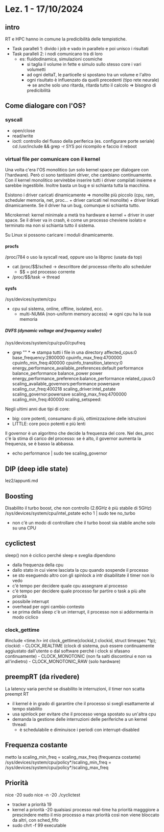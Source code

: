 # Lez. 1 - 17/10/2024

## intro
RT e HPC hanno in comune la predicibilità delle tempistiche.

- Task paralleli 1: divido i job e vado in parallelo e poi unisco i risultati
- Task paralleli 2: i nodi comunicano tra di loro
  - es: fluidodinamica, simulazioni cosmiche
    - si taglia il volume in fette e simulo sullo stesso core i vari volumetti
    - ad ogni deltaT, le particelle si spostano tra un volume e l'altro
    - ogni risultato è influenzato da quelli precedenti (tipo rete neurale) => se anche solo uno ritarda, ritarda tutto il calcolo => bisogno di predicibilità

## Come dialogare con l'OS?

### syscall
- open/close
- read/write
- ioctl: controllo del flusso della periferica (es. configurare porte seriale)
cd /usr/include && grep -r SYS
poi ricompilo e faccio il reboot

### virtual file per comunicare con il kernel
Una volta c'era l'OS monolitico (un solo kernel space per dialogare con l'hardware). Però ci sono tantissimi driver, che cambiano continuamente. Con il kernel monolitico servirebbe inserire tutti i driver compilati insieme e sarebbe ingestibile. Inoltre basta un bug e si schianta tutta la macchina.

Esistono i driver caricati dinamicamente => monolite più piccolo (cpu, ram, scheduler memoria, net, proc... + driver caricati nel monolite) + driver linkati dinamicamente.
Se il driver ha un bug, comunque si schianta tutto.

Microkernel: kernel minimale a metà tra hardware e kernel + driver in user space. Se il driver va in crash, è come un processo cheviene isolato e terminato ma non si schianta tutto il sistema.

Su Linux si possono caricare i moduli dinamicamente.

#### procfs
/proc/784
o uso la syscall read, oppure uso la libproc (usata da top)
- cat /proc/$$/sched -> descrittore del processo riferito allo scheduler
    - $$ = pid processo corrente
- /proc/$$/task -> thread

#### sysfs
/sys/devices/system/cpu
- cpu sul sistema, online, offline, isolated, ecc.
  - multi-NUMA (non-uniform memory access) => ogni cpu ha la sua memoria

##### DVFS (dynamic voltage and frequency scaler)
/sys/devices/system/cpu/cpu0/cpufreq 
- grep "" * => stampa tutti i file in una directory
    affected_cpus:0
    base_frequency:2800000
    cpuinfo_max_freq:4700000
    cpuinfo_min_freq:400000
    cpuinfo_transition_latency:0
    energy_performance_available_preferences:default performance balance_performance balance_power power 
    energy_performance_preference:balance_performance
    related_cpus:0
    scaling_available_governors:performance powersave
    scaling_cur_freq:400218
    scaling_driver:intel_pstate
    scaling_governor:powersave
    scaling_max_freq:4700000
    scaling_min_freq:400000
    scaling_setspeed:<unsupported>
        

Negli ultimi anni due tipi di core:
- big: core potenti, consumano di più, ottimizzazione delle istruzioni
- LITTLE: core poco potenti e più lenti

Il governor è un algoritmo che decide la frequenza del core. Nel des_proc c'è la stima di carico del processo: se è alto, il governor aumenta la frequenza, se è basso la abbassa.
- echo performance | sudo tee scaling_governor

## DIP (deep idle state)
lez2/appunti.md

## Boosting
Disabilito il turbo boost, che non controllo (2.6GHz è più stabile di 5GHz)
/sys/devices/system/cpu/intel_pstate
echo 1 | sudo tee no_turbo
- non c'è un modo di controllare che il turbo boost sia stabile anche solo su una CPU


## cyclictest
sleep() non è ciclico perché sleep e sveglia dipendono 
- dalla frequenza della cpu
- dallo stato in cui viene lasciata la cpu quando sospende il processo
- se sto eseguendo altro con gli spinlock a intr disabilitate il timer non lo vedo
- c'è tempo per decidere quale cpu assegnare al processo
- c'è tempo per decidere quale processo far partire o task a più alte priorità
- possibile interrupt
- overhead per ogni cambio contesto
- se prima della sleep c'è un interrupt, il processo non si addormenta in modo ciclico


### clock_gettime
#include <time.h>
int clock_gettime(clockid_t clockid, struct timespec *tp);
    clockid: 
        - CLOCK_REALTIME (clock di sistema, può essere continuamente 
            aggiustato dall'utente o dal software perché i clock si sfasano continuamente)
        - CLOCK_MONOTONIC (non fa salti discontinui e non va all'indietro)
        - CLOCK_MONOTONIC_RAW (solo hardware)

## preempRT (da rivedere)
La latency varia perché se disabilito le interruzioni, il timer non scatta
preempt RT
- il kernel è in grado di garantire che il processo si svegli esattamente al tempo stabilito 
- usa spinlock per evitare che il processo venga spostato su un'altra cpu
- demanda la gestione delle interruzioni delle periferiche a un kernel thread:
  - è schedulabile e diminuisce i periodi con interrupt-disabled

## Frequenza costante
metto la scaling_min_freq = scaling_max_freq (frequenza costante)
/sys/devices/system/cpu/policy*/scaling_min_freq = /sys/devices/system/cpu/policy*/scaling_max_freq

## Priorità
nice -20
sudo nice -n -20 ./cyclictest
- tracker a priorità 19
- kernel a priorità -20
qualsiasi processo real-time ha priorità magggiore a prescindere
metto il mio processo a max priorità così non viene bloccato da altri, con sched_fifo
- sudo chrt -f 99 executable
